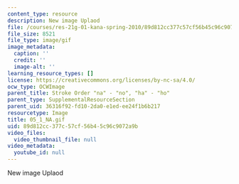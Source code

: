 ```yaml
---
content_type: resource
description: New image Uplaod
file: /courses/res-21g-01-kana-spring-2010/89d812cc377c57cf56b45c96c9072a9b_05_1_NA.gif
file_size: 8521
file_type: image/gif
image_metadata:
  caption: ''
  credit: ''
  image-alt: ''
learning_resource_types: []
license: https://creativecommons.org/licenses/by-nc-sa/4.0/
ocw_type: OCWImage
parent_title: Stroke Order "na" - "no", "ha" - "ho"
parent_type: SupplementalResourceSection
parent_uid: 36316f92-fd10-2da0-e1ed-ee24f1b6b217
resourcetype: Image
title: 05_1_NA.gif
uid: 89d812cc-377c-57cf-56b4-5c96c9072a9b
video_files:
  video_thumbnail_file: null
video_metadata:
  youtube_id: null
---
```

New image Uplaod